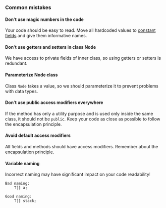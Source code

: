 ### Common mistakes

#### Don't use magic numbers in the code
Your code should be easy to read. Move all hardcoded values 
to [constant fields](https://mate-academy.github.io/style-guides/java/java.html#s5.2.4-constant-names) and give them informative names.

#### Don't use getters and setters in class Node
We have access to private fields of inner class, so using getters or setters is redundant.

#### Parameterize Node class 
Class `Node` takes a value, so we should parameterize it to prevent problems with data types.

#### Don't use public access modifiers everywhere
If the method has only a utility purpose and is used only inside the same class, it should not be 
`public`. Keep your code as close as possible to follow the encapsulation principle.

#### Avoid default access modifiers
All fields and methods should have access modifiers. Remember about the encapsulation principle.

#### Variable naming
Incorrect naming may have significant impact on your code readability!  
```
Bad naming:
    T[] a;
```  
```
Good naming: 
    T[] stack;
```  
